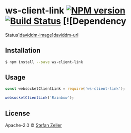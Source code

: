 # ws-client-link [![NPM version][npm-image]][npm-url] [![Build Status][travis-image]][travis-url] [![Dependency 
Status][daviddm-image]][daviddm-url]
> 

## Installation

```sh
$ npm install --save ws-client-link
```

## Usage

```js
const websocketClientLink = require('ws-client-link');

websocketClientLink('Rainbow');
```
## License

Apache-2.0 © [Stefan Zeller]()


[npm-image]: https://badge.fury.io/js/ws-client-link.svg
[npm-url]: https://npmjs.org/package/ws-client-link
[travis-image]: https://travis-ci.org/stefku/ws-client-link.svg?branch=master
[travis-url]: https://travis-ci.org/stefku/ws-client-link
[daviddm-image]: https://david-dm.org/stefku/ws-client-link.svg?theme=shields.io
[daviddm-url]: https://david-dm.org/stefku/ws-client-link
